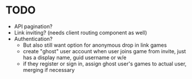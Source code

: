 # TODO

- API pagination?
- Link inviting? (needs client routing component as well)
- Authentication?
  - But also still want option for anonymous drop in link games
  - create "ghost" user account when user joins game from invite, just has a display name, guid username or w/e
  - if they register or sign in, assign ghost user's games to actual user, merging if necessary
